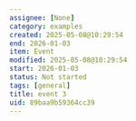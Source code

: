 ```yaml
---
assignee: [None]
category: examples
created: 2025-05-08@10:29:54
end: 2026-01-03
item: Event
modified: 2025-05-08@10:29:54
start: 2026-01-03
status: Not started
tags: [general]
title: event 3
uid: 89baa9b59364cc39
---
```


